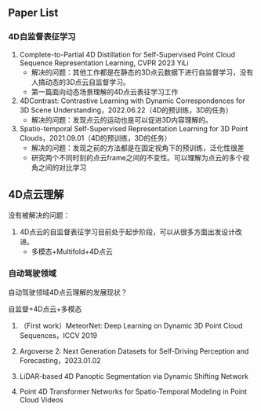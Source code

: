 ## Paper List

### 4D自监督表征学习
1. Complete-to-Partial 4D Distillation for Self-Supervised Point Cloud Sequence Representation Learning, CVPR 2023 YiLi
    * 解决的问题：其他工作都是在静态的3D点云数据下进行自监督学习，没有人搞动态的3D点云自监督学习。
    * 第一篇面向动态场景理解的4D点云表征学习工作
2. 4DContrast: Contrastive Learning with Dynamic Correspondences for 3D Scene Understanding，2022.06.22（4D的预训练，3D的任务）
    * 解决的问题：发现点云的运动也是可以促进3D内容理解的。
3. Spatio-temporal Self-Supervised Representation Learning for 3D Point Clouds，2021.09.01（4D的预训练，3D的任务）
    * 解决的问题：发现之前的方法都是在固定视角下的预训练，泛化性很差 
    * 研究两个不同时刻的点云frame之间的不变性。可以理解为点云的多个视角之间的对比学习

## 4D点云理解



没有被解决的问题：
1. 4D点云的自监督表征学习目前处于起步阶段，可以从很多方面出发设计改进。
    * 多模态+Multifold+4D点云




### 自动驾驶领域

自动驾驶领域4D点云理解的发展现状？

自监督+4D点云+多模态

1. （First work）MeteorNet: Deep Learning on Dynamic 3D Point Cloud Sequences，ICCV 2019


1. Argoverse 2: Next Generation Datasets for Self-Driving Perception and Forecasting，2023.01.02
2. LiDAR-based 4D Panoptic Segmentation via Dynamic Shifting Network
3. Point 4D Transformer Networks for Spatio-Temporal Modeling in Point Cloud Videos